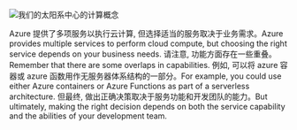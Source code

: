 ![我们的太阳系中心的计算概念](../media/7-heading.png)

<span data-ttu-id="a5302-102">Azure 提供了多项服务以执行云计算, 但选择适当的服务取决于业务需求。</span><span class="sxs-lookup"><span data-stu-id="a5302-102">Azure provides multiple services to perform cloud compute, but choosing the right service depends on your business needs.</span></span> <span data-ttu-id="a5302-103">请注意, 功能方面存在一些重叠。</span><span class="sxs-lookup"><span data-stu-id="a5302-103">Remember that there are some overlaps in capabilities.</span></span> <span data-ttu-id="a5302-104">例如, 可以将 azure 容器或 azure 函数用作无服务器体系结构的一部分。</span><span class="sxs-lookup"><span data-stu-id="a5302-104">For example, you could use either Azure containers or Azure Functions as part of a serverless architecture.</span></span> <span data-ttu-id="a5302-105">但最终, 做出正确决策取决于服务功能和开发团队的能力。</span><span class="sxs-lookup"><span data-stu-id="a5302-105">But ultimately, making the right decision depends on both the service capability and the abilities of your development team.</span></span>